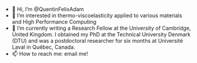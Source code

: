 - 👋 Hi, I’m @QuentinFelixAdam
- 👀 I’m interested in thermo-viscoelasticity applied to various materials and High Performance Computing
- 🌱 I’m currently writing a Research Fellow at the University of Cambridge, United Kingdom. I obtained my PhD at the Technical University Denmark (DTU) and was a postdoctoral researcher for six months at Université Laval in Québec, Canada.
- 📫 How to reach me: email me!

<!---
QuentinFelixAdam/QuentinFelixAdam is a ✨ special ✨ repository because its `README.md` (this file) appears on your GitHub profile.
You can click the Preview link to take a look at your changes.
--->
